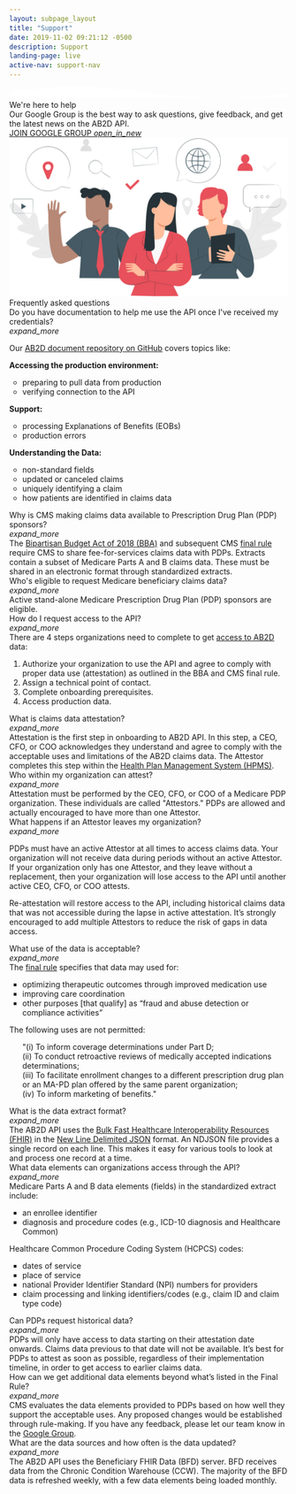 ```yaml
---
layout: subpage_layout
title: "Support"
date: 2019-11-02 09:21:12 -0500
description: Support
landing-page: live
active-nav: support-nav
---
```


<script type="text/javascript">
  $(document).ready(function () {
    $('.card-header').on('click', function (event) {
      $(this).parent().find('.card-expand').toggleClass('icon-flipped');
    });
  });
</script>


<section class="bg-white page-section py-5 pb-10" role="main">
  <svg preserveAspectRatio="xMidYMin slice" class="shape-divider" version="1.1" xmlns="http://www.w3.org/2000/svg"
    xmlns:xlink="http://www.w3.org/1999/xlink" x="0px" y="0px" viewBox="0 0 1034.2 43.8"
    style="enable-background:new 0 0 1034.2 43.8;" xml:space="preserve" alt="divider">
    <path fill="#ffffff" d="M0,21.3c0,0,209.3-48,517.1,0s517.1,0,517.1,0v22.5H0V21.3z" />
  </svg>
  <div class="container">
    <div class="row">
      <div class="col-lg-5">
        <div class="header-title">We're here to help</div>
        Our Google Group is the best way to ask questions, give feedback, and get the latest news on the AB2D API.
        <div class="google-group-wrapper mb-3 mt-4">
          <a class="join-our-google-group" href="https://groups.google.com/u/1/g/cms-ab2d-api" target="_blank">
            JOIN GOOGLE GROUP
            <i class="material-icons pl-1 external-icon">open_in_new</i>
          </a>
        </div>
      </div>
      <div class="col-lg-7">
        <img src="assets/img/experts.svg" alt="experts" />
      </div>
    </div>
    <div class="header-title mb-3 mt-5">
      Frequently asked questions
    </div>
    <div id="accordion-support" class="accordion-white-bg">
      <div class="card">
        <div class="card-header" id="headingEighteen" data-toggle="collapse" data-target="#collapseEighteen"
          aria-expanded="false" aria-controls="collapseSEighteen">
          <div class="mb-0 card-header-h5">
            Do you have documentation to help me use the API once I've received my credentials?
          </div>
          <i class="material-icons card-expand">expand_more</i>
        </div>
        <div id="collapseEighteen" class="collapse" aria-labelledby="headingEighteen">
          <div class="card-body">
            <p>
              Our <a href="https://github.com/CMSgov/ab2d-pdp-documentation" rel="noopener noreferrer" target="_blank">AB2D document repository on GitHub</a> covers topics like:
            </p>
            <p>
              <strong class="ds-u-font-weight--bold">Accessing the production environment:</strong>
            <ul class="ds-c-list" style="list-style-type:circle">
              <li>preparing to pull data from production</li>
              <li>verifying connection to the API</li>
            </ul>
            </p>
            <p>
              <strong class="ds-u-font-weight--bold">Support:</strong>
            <ul class="ds-c-list" style="list-style-type:circle">
              <li>processing Explanations of Benefits (EOBs)</li>
              <li>production errors</li>
            </ul>
            </p>
            <p>
              <strong class="ds-u-font-weight--bold">Understanding the Data:</strong>
            <ul class="ds-c-list" style="list-style-type:circle">
              <li>non-standard fields</li>
              <li>updated or canceled claims</li>
              <li>uniquely identifying a claim</li>
              <li>how patients are identified in claims data</li>
            </ul>
            </p>
          </div>
        </div>
      </div>
      <div class="card">
        <div class="card-header" id="headingOne" data-toggle="collapse" data-target="#collapseOne" aria-expanded="false"
          aria-controls="collapseOne">
          <div class="mb-0 card-header-h5">
            Why is CMS making claims data available to Prescription Drug Plan (PDP) sponsors? 
          </div>
          <i class="material-icons card-expand">expand_more</i>
        </div>
        <div id="collapseOne" class="collapse" aria-labelledby="headingOne" data-parent="#accordion">
          <div class="card-body">
            The <a href="https://www.congress.gov/bill/115th-congress/house-bill/1892/text" target="_blank">Bipartisan Budget Act of 2018 (BBA)</a> and subsequent CMS <a href="https://www.federalregister.gov/documents/2019/04/16/2019-06822/medicare-and-medicaid-programs-policy-and-technical-changes-to-the-medicare-advantage-medicare#page-15745" target="_blank">final rule</a> require CMS to share fee-for-services claims data with PDPs. Extracts contain a subset of Medicare Parts A and B claims data. These must be shared in an electronic format through standardized extracts. 
          </div>
        </div>
      </div> <!-- End Card -->
      <div class="card">
        <div class="card-header" id="headingThree" data-toggle="collapse" data-target="#collapseThree"
          aria-expanded="false" aria-controls="collapseThree">
          <div class="mb-0 card-header-h5">
            Who's eligible to request Medicare beneficiary claims data?
          </div>
          <i class="material-icons card-expand">expand_more</i>
        </div>
        <div id="collapseThree" class="collapse" aria-labelledby="headingThree" data-parent="#accordion">
          <div class="card-body">
            Active stand-alone Medicare Prescription Drug Plan (PDP) sponsors are eligible.
          </div>
        </div>
      </div> <!-- End Card -->
      <div class="card">
        <div class="card-header" id="headingFour" data-toggle="collapse" data-target="#collapseFour"
          aria-expanded="false" aria-controls="collapseFour">
          <div class="mb-0 card-header-h5">
            How do I request access to the API?
          </div>
          <i class="material-icons card-expand">expand_more</i>
        </div>
        <div id="collapseFour" class="collapse" aria-labelledby="headingTwo" data-parent="#accordion">
          <div class="card-body">
            There are 4 steps organizations need to complete to get <a href="https://ab2d.cms.gov/accessing-claims-data.html">access to AB2D</a> data:
            <ol class="ds-c-list">
              <li>
                Authorize your organization to use the API and agree to comply with proper data use (attestation) as outlined in the BBA and CMS final rule.
              </li>
              <li>
                Assign a technical point of contact.
              </li>
              <li>
                Complete onboarding prerequisites.
              </li>
              <li>
                Access production data.
              </li>
            </ol>
          </div>
        </div>
      </div> <!-- End Card -->
      <div class="card">
        <div class="card-header" id="headingSix" data-toggle="collapse" data-target="#collapseSix" aria-expanded="false"
          aria-controls="collapseSix">
          <div class="mb-0 card-header-h5">
            What is claims data attestation?
          </div>
          <i class="material-icons card-expand">expand_more</i>
        </div>
        <div id="collapseSix" class="collapse" aria-labelledby="headingSix">
          <div class="card-body">
            Attestation is the first step in onboarding to AB2D API. In this step, a CEO, CFO, or COO acknowledges they understand and agree to comply with the acceptable uses and limitations of the AB2D claims data. The Attestor completes this step within the <a href="https://www.cms.gov/Research-Statistics-Data-and-Systems/Computer-Data-and-Systems/HPMS/Overview" target="_blank">Health Plan Management System (HPMS)</a>.
          </div>
        </div>
      </div> <!-- End Card -->
      <div class="card">
        <div class="card-header" id="headingSeven" data-toggle="collapse" data-target="#collapseSeven"
          aria-expanded="false" aria-controls="collapseSeven">
          <div class="mb-0 card-header-h5">
            Who within my organization can attest?
          </div>
          <i class="material-icons card-expand">expand_more</i>
        </div>
        <div id="collapseSeven" class="collapse" aria-labelledby="headingSeven">
          <div class="card-body">
            Attestation must be performed by the CEO, CFO, or COO of a Medicare PDP organization. These individuals are called "Attestors." PDPs are allowed and actually encouraged to have more than one Attestor.
          </div>
        </div>
      </div> <!-- End Card -->
      <div class="card">
        <div class="card-header" id="headingEight" data-toggle="collapse" data-target="#collapseEight"
          aria-expanded="false" aria-controls="collapseEight">
          <div class="mb-0 card-header-h5">
            What happens if an Attestor leaves my organization?
          </div>
          <i class="material-icons card-expand">expand_more</i>
        </div>
        <div id="collapseEight" class="collapse" aria-labelledby="headingEight">
          <div class="card-body">
            <p>
              PDPs must have an active Attestor at all times to access claims data. Your organization will not receive data during periods without an active Attestor. If your organization only has one Attestor, and they leave without a replacement, then your organization will lose access to the API until another active CEO, CFO, or COO attests.
            </p>
            <p>
              Re-attestation will restore access to the API, including historical claims data that was not accessible during the lapse in active attestation. It’s strongly encouraged to add multiple Attestors to reduce the risk of gaps in data access.
            </p>
          </div>
        </div>
      </div> <!-- End Card -->
      <div class="card">
        <div class="card-header" id="headingNine" data-toggle="collapse" data-target="#collapseNine"
          aria-expanded="false" aria-controls="collapseNine">
          <div class="mb-0 card-header-h5">
            What use of the data is acceptable?
          </div>
          <i class="material-icons card-expand">expand_more</i>
        </div>
        <div id="collapseNine" class="collapse" aria-labelledby="headingNine">
          <div class="card-body">
            The <a href="https://www.federalregister.gov/documents/2019/04/16/2019-06822/medicare-and-medicaid-programs-policy-and-technical-changes-to-the-medicare-advantage-medicare#page-15745" target="_blank">final rule</a> specifies that data may used for:
            <ul class="ds-c-list" style="list-style-type:square">
              <li>
                optimizing therapeutic outcomes through improved medication use
              </li>
              <li>
                improving care coordination
              </li>
              <li>
                other purposes [that qualify] as “fraud and abuse detection or compliance activities”
              </li>
            </ul>
            <p>
              The following uses are not permitted:
            </p>
            <ul class="ds-c-list" style="list-style-type: none;">
              <li>
                "(i) To inform coverage determinations under Part D;
              </li>
              <li>
                (ii) To conduct retroactive reviews of medically accepted indications determinations;
              </li>
              <li>
                (iii) To facilitate enrollment changes to a different prescription drug plan or an MA-PD plan offered by the same parent organization;
              </li>
              <li>
                (iv) To inform marketing of benefits."
              </li>
            </ul>
          </div>
        </div>
      </div> <!-- End Card -->
      <div class="card">
        <div class="card-header" id="headingTwelve" data-toggle="collapse" data-target="#collapseTwelve"
          aria-expanded="false" aria-controls="collapseTwelve">
          <div class="mb-0 card-header-h5">
            What is the data extract format?
          </div>
          <i class="material-icons card-expand">expand_more</i>
        </div>
        <div id="collapseTwelve" class="collapse" aria-labelledby="headingTwelve">
          <div class="card-body">
            The AB2D API uses the <a href="http://build.fhir.org/ig/HL7/VhDir/bulk-data.html" target="_blank">Bulk Fast Healthcare Interoperability Resources (FHIR)</a> in the <a href="https://github.com/ndjson/ndjson-spec" target="_blank">New Line Delimited JSON</a> format. An NDJSON file provides a single record on each line. This makes it easy for various tools to look at and process one record at a time.
          </div>
        </div>
      </div> <!-- End Card -->
      <div class="card">
        <div class="card-header" id="headingThirteen" data-toggle="collapse" data-target="#collapseThirteen"
          aria-expanded="false" aria-controls="collapseThirteen">
          <div class="mb-0 card-header-h5">
            What data elements can organizations access through the API?
          </div>
          <i class="material-icons card-expand">expand_more</i>
        </div>
        <div id="collapseThirteen" class="collapse" aria-labelledby="headingThirteen">
          <div class="card-body">
            Medicare Parts A and B data elements (fields) in the standardized extract include:
            <ul class="ds-c-list" style="list-style-type:square">
              <li>
                an enrollee identifier
              </li>
              <li>
                diagnosis and procedure codes (e.g., ICD-10 diagnosis and Healthcare Common)
              </li>
            </ul>
            Healthcare Common Procedure Coding System (HCPCS) codes:
            <ul class="ds-c-list" style="list-style-type:square">
              <li>
                dates of service
              </li>
              <li>
                place of service
              </li>
              <li>
                national Provider Identifier Standard (NPI) numbers for providers
              </li>
              <li>
                claim processing and linking identifiers/codes (e.g., claim ID and claim type code)
              </li>
            </ul>
          </div>
        </div>
      </div> <!-- End Card -->
      <div class="card">
        <div class="card-header" id="headingFifteen" data-toggle="collapse" data-target="#collapseFifteen"
          aria-expanded="false" aria-controls="collapseFifteen">
          <div class="mb-0 card-header-h5">
            Can PDPs request historical data?
          </div>
          <i class="material-icons card-expand">expand_more</i>
        </div>
        <div id="collapseFifteen" class="collapse" aria-labelledby="headingFifteen">
          <div class="card-body">
            PDPs will only have access to data starting on their attestation date onwards. Claims data previous to that date will not be available. It’s best for PDPs to attest as soon as possible, regardless of their implementation timeline, in order to get access to earlier claims data.
          </div>
        </div>
      </div> <!-- End Card -->
      <div class="card">
        <div class="card-header" id="headingSixteen" data-toggle="collapse" data-target="#collapseSixteen"
          aria-expanded="false" aria-controls="collapseSixteen">
          <div class="mb-0 card-header-h5">
            How can we get additional data elements beyond what’s listed in the Final Rule?
          </div>
          <i class="material-icons card-expand">expand_more</i>
        </div>
        <div id="collapseSixteen" class="collapse" aria-labelledby="headingSixteen">
          <div class="card-body">
            CMS evaluates the data elements provided to PDPs based on how well they support the acceptable uses. Any proposed changes would be established through rule-making. If you have any feedback, please let our team know in the <a href="https://groups.google.com/u/1/g/cms-ab2d-api" target="_blank">Google Group</a>.
          </div>
        </div>
      </div> <!-- End Card -->
      <div class="card">
        <div class="card-header" id="headingSeventeen" data-toggle="collapse" data-target="#collapseSeventeen"
          aria-expanded="false" aria-controls="collapseSeventeen">
          <div class="mb-0 card-header-h5">
            What are the data sources and how often is the data updated?
          </div>
          <i class="material-icons card-expand">expand_more</i>
        </div>
        <div id="collapseSeventeen" class="collapse" aria-labelledby="headingSeventeen">
          <div class="card-body">
            The AB2D API uses the Beneficiary FHIR Data (BFD) server. BFD receives data from the Chronic Condition Warehouse (CCW). The majority of the BFD data is refreshed weekly, with a few data elements being loaded monthly.
          </div>
        </div>
      </div> <!-- End Card -->
    </div>
  </div>
</section>